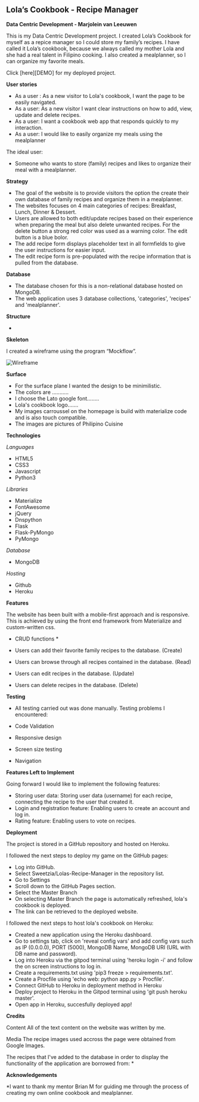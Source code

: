 Lola’s Cookbook - Recipe Manager
---------------------------------------
**Data Centric Development - Marjolein van Leeuwen**

This is my Data Centric Development project. 
I created Lola’s Cookbook for myself as a repice manager so I could store my family’s recipes. I have called it Lola’s cookbook, because we always called my mother Lola and she had a real talent in Filipino cooking. I also created a mealplanner, so I can organize my favorite meals.

Click [here][DEMO] for my deployed project.

**User stories**

* As a user : As a new visitor to Lola's cookbook, I want the page to be easily navigated.
* As a user: As a new visitor I want clear instructions on how to add, view, update and delete recipes.
* As a user: I want a cookbook web app that responds quickly to my interaction.
* As a user: I would like to easily organize my meals using the mealplanner

The ideal user:
* Someone who wants to store (family) recipes and likes to organize their meal with a mealplanner.

**Strategy**

* The goal of the website is to provide visitors the option the create their own database of family recipes and organize them in a mealplanner.
* The websites focuses on 4 main categories of recipes: Breakfast, Lunch, Dinner & Dessert. 
* Users are allowed to both edit/update recipes based on their experience when preparing the meal but also delete unwanted recipes. For the delete button a strong red color was used as a warning color. The edit button is a blue bolor.
* The add recipe form displays placeholder text in all formfields to give the user instructions for easier input.
* The edit recipe form is pre-populated with the recipe information that is pulled from the database.

**Database**

* The database chosen for this is a non-relational database hosted on MongoDB.
* The web application uses 3 database collections, 'categories', 'recipes' and 'mealplanner'.

**Structure**

* 

**Skeleton** 

I created a wireframe using the program “Mockflow”. 

![Wireframe]()

**Surface**

* For the surface plane I wanted the design to be minimilistic.
* The colors are ...........
* I choose the Lato google font........
* Lola's cookbook logo.......
* My images carroussel on the homepage is build with materialize code and is also touch compatible. 
* The images are pictures of Philipino Cuisine

**Technologies**

*Languages*
* HTML5
* CSS3
* Javascript
* Python3

*Libraries*
* Materialize
* FontAwesome
* jQuery
* Dnspython
* Flask
* Flask-PyMongo
* PyMongo

*Database*
* MongoDB

*Hosting*
* Github
* Heroku

**Features**

The website has been built with a mobile-first approach and is responsive.
This is achieved by using the front end framework from Materialize and custom-written css.

* CRUD functions *

* Users can add their favorite family recipes to the database. (Create)

* Users can browse through all recipes contained in the database. (Read)

* Users can edit recipes in the database. (Update)

* Users can delete recipes in the database. (Delete)

**Testing**

* All testing carried out was done manually.
Testing problems I encountered:

* Code Validation

* Responsive design

* Screen size testing

* Navigation


**Features Left to Implement**

Going forward I would like to implement the following features:

* Storing user data: Storing user data (username) for each recipe, connecting the recipe to the user that created it.
* Login and registration feature: Enabling users to create an account and log in.
* Rating feature: Enabling users to vote on recipes.

**Deployment**

The project is stored in a GitHub repository and hosted on Heroku.

I followed the next steps to deploy my game on the GitHub pages:

* Log into GitHub.
* Select Sweetzia/Lolas-Recipe-Manager in the repository list.
* Go to Settings
* Scroll down to the GitHub Pages section.
* Select the Master Branch
* On selecting Master Branch the page is automatically refreshed, lola's cookbook is deployed.
* The link can be retrieved to the deployed website.

I followed the next steps to host lola's cookbook on Heroku:
* Created a new application using the Heroku dashboard.
* Go to settings tab, click on 'reveal config vars' and add config vars such as IP (0.0.0.0), PORT (5000), MongoDB Name, MongoDB URI (URL with DB name and password).
* Log into Heroku via the gitpod terminal using 'heroku login -i' and follow the on screen instructions to log in.
* Create a requirements.txt using 'pip3 freeze > requirements.txt'.
* Create a Procfile using 'echo web: python app.py > Procfile'.
* Connect GitHub to Heroku in deployment method in Heroku
* Deploy project to Heroku in the Gitpod terminal using 'git push heroku master'.
* Open app in Heroku, succesfully deployed app!


**Credits**

Content
All of the text content on the website was written by me.

Media
The recipe images used accross the page were obtained from Google Images.

The recipes that I've added to the database in order to display the functionality of the application are borrowed from:
*

**Acknowledgements**

*I want to thank my mentor Brian M for guiding me through the process of creating my own online cookbook and mealplanner.
 




